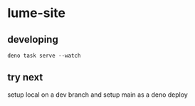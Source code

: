 # lume-site
## developing
`deno task serve --watch`
## try next
setup local on a dev branch and setup main as a deno deploy
